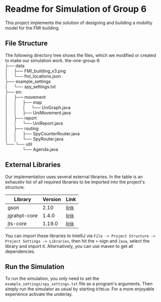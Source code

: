# Readme for Simulation of Group 6
This project implements the solution of designing and building a
mobility model for the FMI building.

## File Structure
The following directory tree shows the files, which we modified
or created to make our simulation work.
the-one-group-6 <br>
├── data <br>
│ &nbsp; &nbsp; ├── FMI_building_v3.png <br>
│ &nbsp; &nbsp; └── fmi_locations.json <br>
├── example_settings <br>
│ &nbsp; &nbsp; └── spy_settings.txt <br>
├── src<br>
│ &nbsp; &nbsp; ├── movement<br>
│ &nbsp; &nbsp; │ &nbsp; &nbsp; ├── map <br>
│ &nbsp; &nbsp; │ &nbsp; &nbsp; │ &nbsp; &nbsp; └── UniGraph.java<br>
│ &nbsp; &nbsp; │ &nbsp; &nbsp; ├── UniMovement.java<br>
│ &nbsp; &nbsp; ├── report<br>
│ &nbsp; &nbsp; │ &nbsp; &nbsp; └── UniReport.java<br>
│ &nbsp; &nbsp; ├── routing<br>
│ &nbsp; &nbsp; │ &nbsp; &nbsp; ├── SpyCounterRouter.java<br>
│ &nbsp; &nbsp; │ &nbsp; &nbsp; └── SpyRouter.java<br>
└── └── util<br>
 &nbsp; &ensp; &nbsp; &ensp; &nbsp; &ensp; └── Agenda.java<br>


## External Libraries
Our implementation uses several external libraries. In the table
is an exhaustiv list of all required libraries to be imported into 
the project's structure.

| Library      | Version | Link                                                                                                                             |
|--------------|---------|----------------------------------------------------------------------------------------------------------------------------------|
| gson         | 2.10    | [link](https://repo.mavenlibs.com/maven/com/google/code/gson/gson/2.10/gson-2.10.jar?utm_source=mavenlibs.com)                   |
| jgrahpt-core | 1.4.0   | [link](https://repo1.maven.org/maven2/org/jgrapht/jgrapht-core/1.4.0/jgrapht-core-1.4.0.jar)                                     |
| jts-core     | 1.19.0  | [link](https://repo.mavenlibs.com/maven/org/locationtech/jts/jts-core/1.19.0/jts-core-1.19.0.jar?utm_source=mavenlibs.com)       |

You can import these libraries to IntelliJ via 
`File -> Project Structure -> Project Settings -> Libraries`,
then hit the `+`-sign and `Java`, select the library and import it.
Alternatively, you can use maven to get all dependencies.

## Run the Simulation
To run the simulation, you only need to set the `example_settings/spy_settings.txt`
file as a program's arguments. Then simply run the simulator as usual
by starting `DTNSim`. For a more enjoyable experience activate the underlay.

